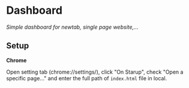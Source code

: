 # Dashboard

_Simple dashboard for newtab, single page website,..._

## Setup

**Chrome**

Open setting tab (chrome://settings/), click "On Starup", check "Open a specific page..." and enter the full path of `index.html` file in local.